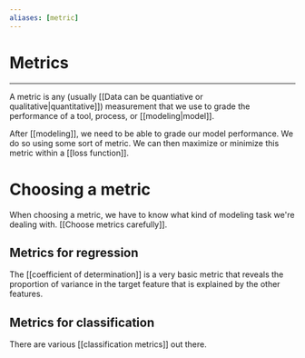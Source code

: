 ```yaml
---
aliases: [metric]
---
```

# Metrics
---
A metric is any (usually [[Data can be quantiative or qualitative|quantitative]]) measurement that we use to grade the performance of a tool, process, or [[modeling|model]]. 

After [[modeling]], we need to be able to grade our model performance. We do so using some sort of metric. We can then maximize or minimize this metric within a [[loss function]]. 

# Choosing a metric
When choosing a metric, we have to know what kind of modeling task we're dealing with. [[Choose metrics carefully]]. 

## Metrics for regression
The [[coefficient of determination]] is a very basic metric that reveals the proportion of variance in the target feature that is explained by the other features. 

## Metrics for classification
There are various [[classification metrics]] out there. 